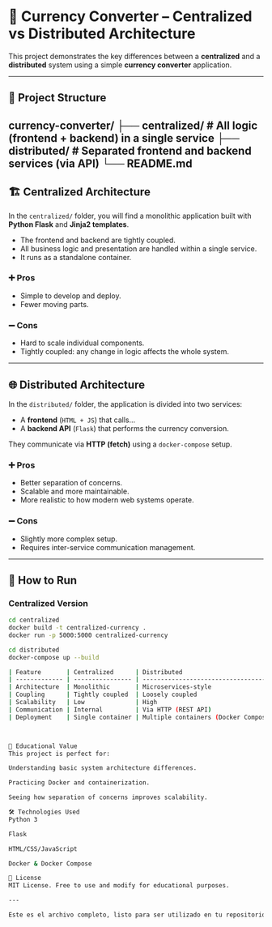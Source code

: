 # 💱 Currency Converter – Centralized vs Distributed Architecture

This project demonstrates the key differences between a **centralized** and a **distributed** system using a simple **currency converter** application.

---

## 📌 Project Structure

currency-converter/
├── centralized/ # All logic (frontend + backend) in a single service
├── distributed/ # Separated frontend and backend services (via API)
└── README.md
---

## 🏗️ Centralized Architecture

In the `centralized/` folder, you will find a monolithic application built with **Python Flask** and **Jinja2 templates**.

- The frontend and backend are tightly coupled.
- All business logic and presentation are handled within a single service.
- It runs as a standalone container.

### ➕ Pros
- Simple to develop and deploy.
- Fewer moving parts.

### ➖ Cons
- Hard to scale individual components.
- Tightly coupled: any change in logic affects the whole system.

---

## 🌐 Distributed Architecture

In the `distributed/` folder, the application is divided into two services:
- A **frontend** (`HTML + JS`) that calls...
- A **backend API** (`Flask`) that performs the currency conversion.

They communicate via **HTTP (fetch)** using a `docker-compose` setup.

### ➕ Pros
- Better separation of concerns.
- Scalable and more maintainable.
- More realistic to how modern web systems operate.

### ➖ Cons
- Slightly more complex setup.
- Requires inter-service communication management.

---

## 🚀 How to Run

### Centralized Version

```bash
cd centralized
docker build -t centralized-currency .
docker run -p 5000:5000 centralized-currency

cd distributed
docker-compose up --build

| Feature       | Centralized      | Distributed                          |
| ------------- | ---------------- | ------------------------------------ |
| Architecture  | Monolithic       | Microservices-style                  |
| Coupling      | Tightly coupled  | Loosely coupled                      |
| Scalability   | Low              | High                                 |
| Communication | Internal         | Via HTTP (REST API)                  |
| Deployment    | Single container | Multiple containers (Docker Compose) |



🧠 Educational Value
This project is perfect for:

Understanding basic system architecture differences.

Practicing Docker and containerization.

Seeing how separation of concerns improves scalability.

🛠️ Technologies Used
Python 3

Flask

HTML/CSS/JavaScript

Docker & Docker Compose

📄 License
MIT License. Free to use and modify for educational purposes.

---

Este es el archivo completo, listo para ser utilizado en tu repositorio. ¿Te gustaría proceder con el contenido de los archivos principales de los sistemas centralizados o distribuidos?
